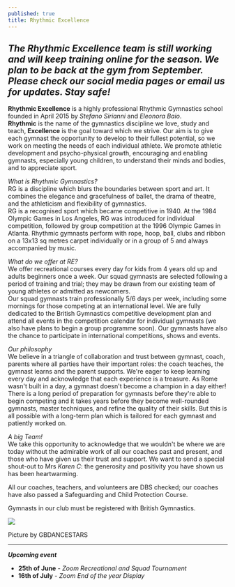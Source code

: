 ```yaml
---
published: true
title: Rhythmic Excellence
---
```

## **_The Rhythmic Excellence team is still working and will keep training online for the season. We plan to be back at the gym from September. Please check our social media pages or email us for updates. Stay safe!_**

**Rhythmic Excellence** is a highly professional Rhythmic Gymnastics school founded in April 2015 by _Stefano Sirianni_ and _Eleonora Baio_. \
**Rhythmic** is the name of the gymnastics discipline we love, study and teach, **Excellence** is the goal toward which we strive. Our aim is to give each gymnast the opportunity to develop to their fullest potential, so we work on meeting the needs of each individual athlete. We promote athletic development and psycho-physical growth, encouraging and enabling gymnasts, especially young children, to understand their minds and bodies, and to appreciate sport. 

_What is Rhythmic Gymnastics?_ \
RG is a discipline which blurs the boundaries between sport and art. It combines the elegance and gracefulness of ballet, the drama of theatre, and the athleticism and flexibility of gymnastics. \
RG is a recognised sport which became competitive in 1940. At the 1984 Olympic Games in Los Angeles, RG was introduced for individual competition, followed by group competition at the 1996 Olympic Games in Atlanta. Rhythmic gymnasts perform with rope, hoop, ball, clubs and ribbon on a 13x13 sq metres carpet individually or in a group of 5 and always accompanied by music. 

_What do we offer at RE?_ \
We offer recreational courses every day for kids from 4 years old up and adults beginners once a week. Our squad gymnasts are selected following a period of training and trial; they may be drawn from our existing team of young athletes or admitted as newcomers. \
Our squad gymnasts train professionally 5/6 days per week, including some mornings for those competing at an international level. We are fully dedicated to the British Gymnastics competitive development plan and attend all events in the competition calendar for individual gymnasts (we also have plans to begin a group programme soon). Our gymnasts have also the chance to participate in international competitions, shows and events.

_Our philosophy_ \
We believe in a triangle of collaboration and trust between gymnast, coach, parents where all parties have their important roles: the coach teaches, the gymnast learns and the parent supports. We're eager to keep learning every day and acknowledge that each experience is a treasure. As Rome wasn't built in a day, a gymnast doesn't become a champion in a day either! There is a long period of preparation for gymnasts before they're able to begin competing and it takes years before they become well-rounded gymnasts, master techniques, and refine the quality of their skills. But this is all possible with a long-term plan which is tailored for each gymnast and patiently worked on.

_A big Team!_\
We take this opportunity to acknowledge that we wouldn't be where we are today without the admirable work of all our coaches past and present, and those who have given us their trust and support. We want to send a special shout-out to Mrs _Karen C_: the generosity and positivity you have shown us has been heartwarming.

All our coaches, teachers, and volunteers are DBS checked; our coaches have also passed a Safeguarding and Child Protection Course.

Gymnasts in our club must be registered with British Gymnastics.

![](/assets/img_5457.png)

Picture by GBDANCESTARS

- - -

_**Upcoming event**_  

* **25th of June** - _Zoom Recreational and Squad Tournament_
* **16th of July** - _Zoom End of the year Display_
